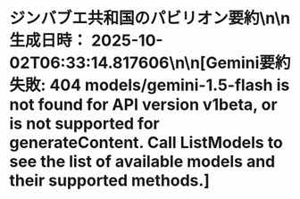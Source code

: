 # ジンバブエ共和国のパビリオン要約\n\n**生成日時：** 2025-10-02T06:33:14.817606\n\n[Gemini要約失敗: 404 models/gemini-1.5-flash is not found for API version v1beta, or is not supported for generateContent. Call ListModels to see the list of available models and their supported methods.]